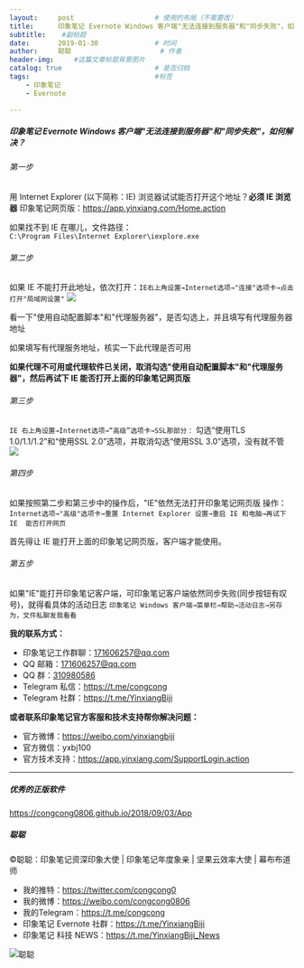 ```yaml
---
layout:     post                    # 使用的布局（不需要改）
title:      印象笔记 Evernote Windows 客户端"无法连接到服务器"和"同步失败"，如何解决？             # 标题 
subtitle:    #副标题
date:       2019-01-30              # 时间
author:     聪聪                      # 作者
header-img:     #这篇文章标题背景图片
catalog: true                       # 是否归档
tags:                               #标签
    - 印象笔记
    - Evernote

---
```

##### 印象笔记 Evernote Windows 客户端"无法连接到服务器"和"同步失败"，如何解决？

###### 第一步
用 Internet Explorer (以下简称：IE) 浏览器试试能否打开这个地址？**必须 IE 浏览器**
印象笔记网页版：<https://app.yinxiang.com/Home.action>

如果找不到 IE 在哪儿，文件路径：`
C:\Program Files\Internet Explorer\iexplore.exe`

###### 第二步
如果 IE 不能打开此地址，依次打开：`IE右上角设置→Internet选项→"连接"选项卡→点击打开"局域网设置"`
![](http://ww1.sinaimg.cn/large/9b84e6acgy1fznji1hs0bj20c90c0wyx.jpg)

看一下"使用自动配置脚本"和"代理服务器"，是否勾选上，并且填写有代理服务器地址

如果填写有代理服务地址，核实一下此代理是否可用

**如果代理不可用或代理软件已关闭，取消勾选"使用自动配置脚本"和"代理服务器"，然后再试下 IE 能否打开上面的印象笔记网页版**

###### 第三步
`IE 右上角设置→Internet选项→“高级”选项卡→SSL那部分：`
勾选“使用TLS 1.0/1.1/1.2”和“使用SSL 2.0”选项，并取消勾选“使用SSL 3.0”选项，没有就不管
![](http://ww1.sinaimg.cn/large/9b84e6acgy1fznjpkp4xwj20d70iz7wh.jpg)

###### 第四步
如果按照第二步和第三步中的操作后，"IE"依然无法打开印象笔记网页版
操作：`Internet选项→"高级"选项卡→重置 Internet Explorer 设置→重启 IE 和电脑→再试下 IE  能否打开网页`

首先得让 IE 能打开上面的印象笔记网页版，客户端才能使用。

###### 第五步
如果"IE"能打开印象笔记客户端，可印象笔记客户端依然同步失败(同步按钮有叹号)，就得看具体的活动日志
`印象笔记 Windows 客户端→菜单栏→帮助→活动日志→另存为，文件私聊发我看看`

**我的联系方式：**
* 印象笔记工作群聊：<171606257@qq.com>
* QQ 邮箱：<171606257@qq.com>
* QQ 群：[310980586](https://jq.qq.com/?_wv=1027&k=549SGYY)
* Telegram 私信：<https://t.me/congcong>
* Telegram 社群：<https://t.me/YinxiangBiji>

**或者联系印象笔记官方客服和技术支持帮你解决问题：**
* 官方微博：<https://weibo.com/yinxiangbiji>
* 官方微信：yxbj100
* 官方技术支持：<https://app.yinxiang.com/SupportLogin.action>

- - - -

##### 优秀的正版软件
<https://congcong0806.github.io/2018/09/03/App>

##### 聪聪
&copy;聪聪：印象笔记资深印象大使 | 印象笔记年度象亲 | 坚果云效率大使 | 幕布布道师

* 我的推特：<https://twitter.com/congcong0>
* 我的微博：<https://weibo.com/congcong0806>
* 我的Telegram：<https://t.me/congcong>
* 印象笔记 Evernote 社群：<https://t.me/YinxiangBiji>
* 印象笔记 科技 NEWS：<https://t.me/YinxiangBiji_News>

![聪聪](https://i.v2ex.co/3wc207g5.png)